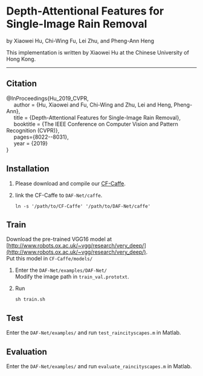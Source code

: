 # Depth-Attentional Features for Single-Image Rain Removal

by Xiaowei Hu, Chi-Wing Fu, Lei Zhu, and Pheng-Ann Heng

This implementation is written by Xiaowei Hu at the Chinese University of Hong Kong.

***

## Citation

@InProceedings{Hu_2019_CVPR,      
&nbsp;&nbsp;&nbsp;&nbsp;  author = {Hu, Xiaowei and Fu, Chi-Wing and Zhu, Lei and Heng, Pheng-Ann},      
&nbsp;&nbsp;&nbsp;&nbsp;  title = {Depth-Attentional Features for Single-Image Rain Removal},      
&nbsp;&nbsp;&nbsp;&nbsp;  booktitle = {The IEEE Conference on Computer Vision and Pattern Recognition (CVPR)},      
&nbsp;&nbsp;&nbsp;&nbsp;  pages={8022--8031},      
&nbsp;&nbsp;&nbsp;&nbsp;  year = {2019}      
}
        
## Installation

1. Please download and compile our [CF-Caffe](https://github.com/xw-hu/CF-Caffe).

2. link the CF-Caffe to `DAF-Net/caffe`.

    ```shell
    ln -s '/path/to/CF-Caffe' '/path/to/DAF-Net/caffe'
    ```
  
## Train

Download the pre-trained VGG16 model at [http://www.robots.ox.ac.uk/~vgg/research/very_deep/](http://www.robots.ox.ac.uk/~vgg/research/very_deep/).   
   Put this model in `CF-Caffe/models/`

1. Enter the `DAF-Net/examples/DAF-Net/`   
   Modify the image path in `train_val.prototxt`.

2. Run   
   ```shell
   sh train.sh
   ```


## Test   

Enter the `DAF-Net/examples/` and run `test_raincityscapes.m` in Matlab. 



## Evaluation
 
Enter the `DAF-Net/examples/` and run `evaluate_raincityscapes.m` in Matlab. 

